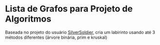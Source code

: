 # Lista de Grafos para Projeto de Algoritmos

Baseada no projeto do usuário [SilverSoldier](https://github.com/SilverSoldier/Maze-Python), cria um labirinto usando até 3 métodos diferentes (árvore binária, prim e kruskal)

